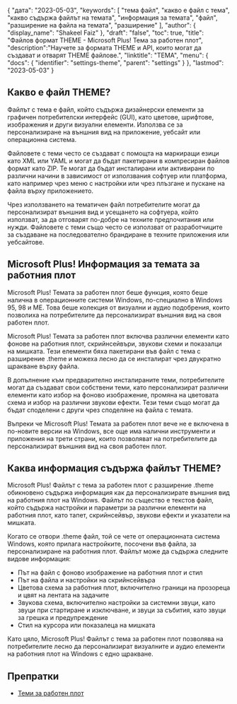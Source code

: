 {
"дата": "2023-05-03",
  "keywords": [
"тема файл",
"какво е файл с тема",
"какво съдържа файлът на темата",
"информация за темата",
"файл",
"разширение на файла на темата",
"разширение"
],
  "author": {
"display_name": "Shakeel Faiz"
},
"draft": "false",
"toc": true,
"title": "Файлов формат THEME - Microsoft Plus! Тема за работен плот",
  "description":"Научете за формата THEME и API, които могат да създават и отварят THEME файлове.",
"linktitle": "ТЕМА",
  "menu": {
    "docs": {
      "identifier": "settings-theme",
      "parent": "settings"
}
},
"lastmod": "2023-05-03"
}

## Какво е файл THEME?

Файлът с тема е файл, който съдържа дизайнерски елементи за графичен потребителски интерфейс (GUI), като цветове, шрифтове, изображения и други визуални елементи. Използва се за персонализиране на външния вид на приложение, уебсайт или операционна система.

Файловете с теми често се създават с помощта на маркиращи езици като XML или YAML и могат да бъдат пакетирани в компресиран файлов формат като ZIP. Те могат да бъдат инсталирани или активирани по различни начини в зависимост от използвания софтуер или платформа, като например чрез меню с настройки или чрез плъзгане и пускане на файла върху приложението.

Чрез използването на тематичен файл потребителите могат да персонализират външния вид и усещането на софтуера, който използват, за да отговарят по-добре на техните предпочитания или нужди. Файловете с теми също често се използват от разработчиците за създаване на последователно брандиране в техните приложения или уебсайтове.

## Microsoft Plus! Информация за темата за работния плот

Microsoft Plus! Темата за работен плот беше функция, която беше налична в операционните системи Windows, по-специално в Windows 95, 98 и ME. Това беше колекция от визуални и аудио подобрения, които позволиха на потребителите да персонализират външния вид на своя работен плот.

Microsoft Plus! Темата за работен плот включва различни елементи като фонове на работния плот, скрийнсейвъри, звукови схеми и показалци на мишката. Тези елементи бяха пакетирани във файл с тема с разширение .theme и можеха лесно да се инсталират чрез двукратно щракване върху файла.

В допълнение към предварително инсталираните теми, потребителите могат да създават свои собствени теми, като персонализират различни елементи като избор на фоново изображение, промяна на цветовата схема и избор на различни звукови ефекти. Тези теми също могат да бъдат споделени с други чрез споделяне на файла с темата.

Въпреки че Microsoft Plus! Темата за работен плот вече не е включена в по-новите версии на Windows, все още има налични инструменти и приложения на трети страни, които позволяват на потребителите да персонализират външния вид на своя работен плот.

## Каква информация съдържа файлът THEME?

Microsoft Plus! Файлът с тема за работен плот с разширение .theme обикновено съдържа информация как да персонализирате външния вид на работния плот на Windows. Файлът по същество е текстов файл, който съдържа настройки и параметри за различни елементи на работния плот, като тапет, скрийнсейвър, звукови ефекти и указатели на мишката.

Когато се отвори .theme файл, той се чете от операционната система Windows, която прилага настройките, посочени във файла, за персонализиране на работния плот. Файлът може да съдържа следните видове информация:

- Път на файл с фоново изображение на работния плот и стил
- Път на файла и настройки на скрийнсейвъра
- Цветова схема за работния плот, включително граници на прозореца и цвят на лентата на задачите
- Звукова схема, включително настройки за системни звуци, като звуци при стартиране и изключване, и звуци за събития, като звуци за грешка и предупреждение
- Стил на курсора или показалеца на мишката

Като цяло, Microsoft Plus! Файлът с тема за работен плот позволява на потребителите лесно да персонализират визуалните и аудио елементи на работния плот на Windows с едно щракване.

## Препратки
* [Теми за работен плот](https://support.microsoft.com/en-us/windows/desktop-themes-94880287-6046-1d35-6d2f-35dee759701e)

